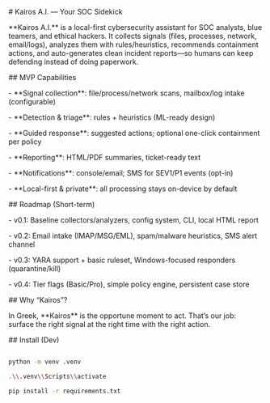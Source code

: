 \# Kairos A.I. — Your SOC Sidekick



\*\*Kairos A.I.\*\* is a local-first cybersecurity assistant for SOC analysts, blue teamers, and ethical hackers. It collects signals (files, processes, network, email/logs), analyzes them with rules/heuristics, recommends containment actions, and auto-generates clean incident reports—so humans can keep defending instead of doing paperwork.



\## MVP Capabilities

\- \*\*Signal collection\*\*: file/process/network scans, mailbox/log intake (configurable)

\- \*\*Detection \& triage\*\*: rules + heuristics (ML-ready design)

\- \*\*Guided response\*\*: suggested actions; optional one-click containment per policy

\- \*\*Reporting\*\*: HTML/PDF summaries, ticket-ready text

\- \*\*Notifications\*\*: console/email; SMS for SEV1/P1 events (opt-in)

\- \*\*Local-first \& private\*\*: all processing stays on-device by default



\## Roadmap (Short-term)

\- v0.1: Baseline collectors/analyzers, config system, CLI, local HTML report

\- v0.2: Email intake (IMAP/MSG/EML), spam/malware heuristics, SMS alert channel

\- v0.3: YARA support + basic ruleset, Windows-focused responders (quarantine/kill)

\- v0.4: Tier flags (Basic/Pro), simple policy engine, persistent case store



\## Why “Kairos”?

In Greek, \*\*Kairos\*\* is the opportune moment to act. That’s our job: surface the right signal at the right time with the right action.



\## Install (Dev)

```bash

python -m venv .venv

.\\.venv\\Scripts\\activate

pip install -r requirements.txt


